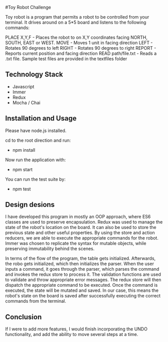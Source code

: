 #Toy Robot Challenge

Toy robot is a program that permits a robot to be controlled from your terminal. It drives around on a 5*5 board and listens to the following commands:

PLACE X,Y,F - Places the robot to on X,Y coordinates facing NORTH, SOUTH, EAST or WEST.
MOVE - Moves 1 unit in facing direction
LEFT - Rotates 90 degrees to left
RIGHT - Rotates 90 degrees to right
REPORT - Reports current position and facing direction
READ path/file.txt - Reads a .txt file. Sample test files are provided in the textfiles folder

## Technology Stack
- Javascript
- Immer
- Redux
- Mocha / Chai

## Installation and Usage
Please have node.js installed.

cd to the root direction and run:
- npm install

Now run the application with:
- npm start

You can run the test suite by:
- npm test

## Design desions
I have developed this program in mostly an OOP approach, where ES6 classes are used to preserve encapsulation. Redux was used to manage the state of the robot's location on the board. It can also be used to store the previous state and other useful properties. By using the store and action reducers, we are able to execute the appropriate commands for the robot. Immer was chosen to replicate the syntax for mutable objects, while preserving immutability behind the scenes. 

In terms of the flow of the program, the table gets initialized. Afterwards, the robo gets initialized, which then initializes the parser. When the user inputs a command, it goes through the parser, which parses the command and invokes the redux store to process it. The validation functions are used to validate and throw appropriate error messages. The redux store will then dispatch the appropriate command to be executed. Once the command is executed, the state will be mutated and saved. In our case, this means the robot's state on the board is saved after successfully executing the correct commands from the terminal.

## Conclusion
If I were to add more features, I would finish incorporating the UNDO functionality, and add the ability to move several steps at a time.
